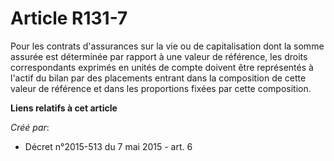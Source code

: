 # Article R131-7

Pour les contrats d'assurances sur la vie ou de capitalisation dont la somme assurée est déterminée par rapport à une valeur
de référence, les droits correspondants exprimés en unités de compte doivent être représentés à l'actif du bilan par des
placements entrant dans la composition de cette valeur de référence et dans les proportions fixées par cette composition.

**Liens relatifs à cet article**

_Créé par_:

  - Décret n°2015-513 du 7 mai 2015 - art. 6
